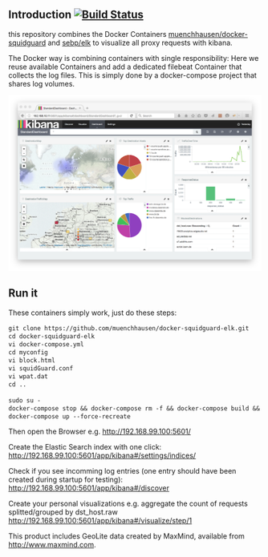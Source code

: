 ## Introduction [![Build Status](https://travis-ci.org/muenchhausen/docker-squidguard-elk.svg?branch=master)](https://travis-ci.org/muenchhausen/docker-squidguard-elk)

this repository combines the Docker Containers [muenchhausen/docker-squidguard](https://hub.docker.com/r/muenchhausen/docker-squidguard/) and [sebp/elk](https://hub.docker.com/r/sebp/elk/) to visualize all proxy requests with kibana. 

The Docker way is combining containers with single responsibility: Here we reuse available Containers and add a dedicated filebeat Container that collects the log files. This is simply done by a docker-compose project that shares log volumes.

![Screenshot](img/kibana.png)

## Run it
These containers simply work, just do these steps:
```
git clone https://github.com/muenchhausen/docker-squidguard-elk.git
cd docker-squidguard-elk
vi docker-compose.yml
cd myconfig
vi block.html
vi squidGuard.conf
vi wpat.dat
cd ..

sudo su -
docker-compose stop && docker-compose rm -f && docker-compose build && docker-compose up --force-recreate
```

Then open the Browser e.g. http://192.168.99.100:5601/

Create the Elastic Search index with one click: http://192.168.99.100:5601/app/kibana#/settings/indices/

Check if you see incomming log entries (one entry should have been created during startup for testing): http://192.168.99.100:5601/app/kibana#/discover

Create your personal visualizations e.g. aggregate the count of requests splitted/grouped by dst_host.raw http://192.168.99.100:5601/app/kibana#/visualize/step/1

This product includes GeoLite data created by MaxMind, available from 
<a href="http://www.maxmind.com">http://www.maxmind.com</a>.
